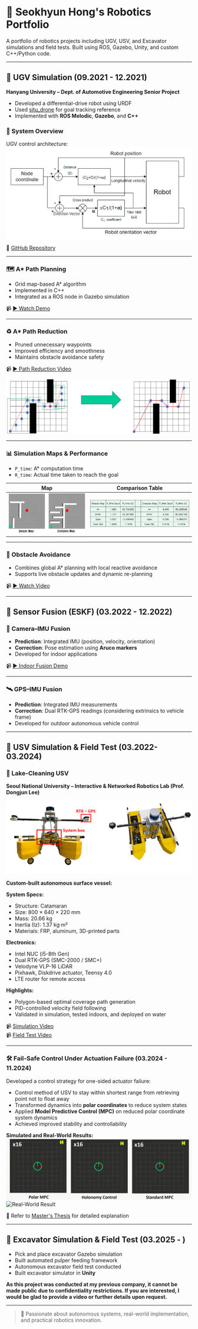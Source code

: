 # 🤖 Seokhyun Hong's Robotics Portfolio

A portfolio of robotics projects including UGV, USV, and Excavator simulations and field tests. Built using ROS, Gazebo, Unity, and custom C++/Python code.

---

## 🚗 UGV Simulation  (09.2021 - 12.2021)
**Hanyang University – Dept. of Automotive Engineering Senior Project**

- Developed a differential-drive robot using URDF
- Used [sjtu_drone](https://github.com/tahsinkose/sjtu-drone) for goal tracking reference
- Implemented with **ROS Melodic**, **Gazebo**, and **C++**

### 🧩 System Overview

UGV control architecture:  
![UGV Control Diagram](images/UGV/UGV_diagram.png)

🔗 [GitHub Repository](https://github.com/amoogeona11/Reduced-path-Iterative-A-star)

---

### 🗺️ A* Path Planning

- Grid map-based A* algorithm
- Implemented in C++
- Integrated as a ROS node in Gazebo simulation

📹 [▶️ Watch Demo](https://youtu.be/fq33Nl0Rb3Q)

---

### ♻️ A* Path Reduction

- Pruned unnecessary waypoints
- Improved efficiency and smoothness
- Maintains obstacle avoidance safety

📹 [▶️ Path Reduction Video](https://youtu.be/kfxGbPY_JvY)

![Path Reduction](images/UGV/RPAstar.png)

---

### 📊 Simulation Maps & Performance

- `P_time`: A* computation time  
- `R_time`: Actual time taken to reach the goal

| Map | Comparison Table |
|-----|------------------|
| ![Map](images/UGV/Map.png) | ![Table](images/UGV/Table.png) |

---

### 🚧 Obstacle Avoidance

- Combines global A* planning with local reactive avoidance
- Supports live obstacle updates and dynamic re-planning

📹 [▶️ Watch Video](https://youtu.be/nBfN8mHjhsk)

---

## 🧠 Sensor Fusion (ESKF) (03.2022 - 12.2022)

### 📸 Camera–IMU Fusion

- **Prediction**: Integrated IMU (position, velocity, orientation)
- **Correction**: Pose estimation using **Aruco markers**
- Developed for indoor applications

📹 [▶️ Indoor Fusion Demo](https://youtu.be/gelpOx11oOY)

---

### 🛰️ GPS–IMU Fusion

- **Prediction**: Integrated IMU measurements
- **Correction**: Dual RTK-GPS readings (considering extrinsics to vehicle frame)
- Developed for outdoor autonomous vehicle control

---

## 🚤 USV Simulation & Field Test (03.2022-03.2024)

### 🧼 Lake-Cleaning USV  
**Seoul National University – Interactive & Networked Robotics Lab (Prof. Dongjun Lee)**

![USV Platform](images/USV/USV.png)

**Custom-built autonomous surface vessel:**

**System Specs:**
- Structure: Catamaran
- Size: 800 × 640 × 220 mm
- Mass: 20.66 kg
- Inertia (Iz): 1.37 kg·m²
- Materials: FRP, aluminum, 3D-printed parts

**Electronics:**
- Intel NUC (i5-8th Gen)
- Dual RTK-GPS (SMC-2000 / SMC+)
- Velodyne VLP-16 LiDAR
- Pixhawk, Diskdrive actuator, Teensy 4.0
- LTE router for remote access

**Highlights:**
- Polygon-based optimal coverage path generation
- PID-controlled velocity field following
- Validated in simulation, tested indoors, and deployed on water

📹 [Simulation Video](https://youtu.be/kfoeWoRUoZ0)  
📹 [Field Test Video](https://youtu.be/pwgTA8-aSr0)

---

### 🛠️ Fail-Safe Control Under Actuation Failure (03.2024 - 11.2024)

Developed a control strategy for one-sided actuator failure:

- Control method of USV to stay within shortest range from retrieving point not to float away
- Transformed dynamics into **polar coordinates** to reduce system states
- Applied **Model Predictive Control (MPC)** on reduced polar coordinate system dynamics
- Achieved improved stability and controllability


**Simulated and Real-World Results:**  
![Simulation Result](images/USV/sim.gif)  
![Real-World Result](images/USV/real.gif)

📄 Refer to [Master's Thesis](images/석사논문_홍석현.pdf) for detailed explanation

---

## 🚜 Excavator Simulation & Field Test (03.2025 - )

- Pick and place excavator Gazebo simulation
- Built automated pulper feeding framework
- Autonomous excavator field test conducted
- Built excavator simulator in **Unity**

**As this project was conducted at my previous company, it cannot be made public due to confidentiality restrictions. If you are interested, I would be glad to provide a video or further details upon request.**

---

> 🚀 Passionate about autonomous systems, real-world implementation, and practical robotics innovation.
